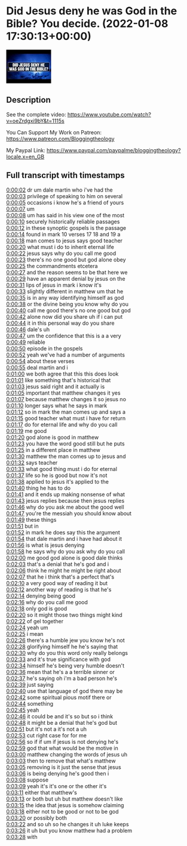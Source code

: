 # Did Jesus deny he was God in the Bible? You decide. (2022-01-08 17:30:13+00:00)

![alt Did Jesus deny he was God in the Bible? You decide.](Ch0T5K1O5y4.jpg "Did Jesus deny he was God in the Bible? You decide.")

## Description

See the complete video: https://www.youtube.com/watch?v=oeZrdgxi9bY&t=1115s

You Can Support My Work on Patreon:
https://www.patreon.com/Bloggingtheology

My Paypal Link: 
https://www.paypal.com/paypalme/bloggingtheology?locale.x=en_GB



## Full transcript with timestamps

[0:00:02](https://youtu.be/Ch0T5K1O5y4?t=2) dr um dale martin who i've had the  
[0:00:03](https://youtu.be/Ch0T5K1O5y4?t=3) privilege of speaking to him on several  
[0:00:05](https://youtu.be/Ch0T5K1O5y4?t=5) occasions i know he's a friend of yours  
[0:00:07](https://youtu.be/Ch0T5K1O5y4?t=7) um  
[0:00:08](https://youtu.be/Ch0T5K1O5y4?t=8) um has said in his view one of the most  
[0:00:10](https://youtu.be/Ch0T5K1O5y4?t=10) securely historically reliable passages  
[0:00:12](https://youtu.be/Ch0T5K1O5y4?t=12) in these synoptic gospels is the passage  
[0:00:14](https://youtu.be/Ch0T5K1O5y4?t=14) found in mark 10 verses 17 18 and 19 a  
[0:00:18](https://youtu.be/Ch0T5K1O5y4?t=18) man comes to jesus says good teacher  
[0:00:20](https://youtu.be/Ch0T5K1O5y4?t=20) what must i do to inherit eternal life  
[0:00:22](https://youtu.be/Ch0T5K1O5y4?t=22) jesus says why do you call me good  
[0:00:23](https://youtu.be/Ch0T5K1O5y4?t=23) there's no one good but god alone obey  
[0:00:25](https://youtu.be/Ch0T5K1O5y4?t=25) the commandments etcetera  
[0:00:27](https://youtu.be/Ch0T5K1O5y4?t=27) and the reason seems to be that here we  
[0:00:29](https://youtu.be/Ch0T5K1O5y4?t=29) have an apparent denial by jesus on the  
[0:00:31](https://youtu.be/Ch0T5K1O5y4?t=31) lips of jesus in mark i know it's  
[0:00:33](https://youtu.be/Ch0T5K1O5y4?t=33) slightly different in matthew um that he  
[0:00:35](https://youtu.be/Ch0T5K1O5y4?t=35) is in any way identifying himself as god  
[0:00:38](https://youtu.be/Ch0T5K1O5y4?t=38) or the divine being you know why do you  
[0:00:40](https://youtu.be/Ch0T5K1O5y4?t=40) call me good there's no one good but god  
[0:00:42](https://youtu.be/Ch0T5K1O5y4?t=42) alone now did you share uh if i can put  
[0:00:44](https://youtu.be/Ch0T5K1O5y4?t=44) it in this personal way do you share  
[0:00:46](https://youtu.be/Ch0T5K1O5y4?t=46) dale's uh  
[0:00:47](https://youtu.be/Ch0T5K1O5y4?t=47) um the confidence that this is a a very  
[0:00:49](https://youtu.be/Ch0T5K1O5y4?t=49) reliable  
[0:00:50](https://youtu.be/Ch0T5K1O5y4?t=50) episode in the gospels  
[0:00:52](https://youtu.be/Ch0T5K1O5y4?t=52) yeah we've had a number of arguments  
[0:00:54](https://youtu.be/Ch0T5K1O5y4?t=54) about these verses  
[0:00:55](https://youtu.be/Ch0T5K1O5y4?t=55) deal martin and i  
[0:01:00](https://youtu.be/Ch0T5K1O5y4?t=60) we both agree that this this does look  
[0:01:01](https://youtu.be/Ch0T5K1O5y4?t=61) like something that's historical that  
[0:01:03](https://youtu.be/Ch0T5K1O5y4?t=63) jesus said right and it actually is  
[0:01:05](https://youtu.be/Ch0T5K1O5y4?t=65) important that matthew changes it yes  
[0:01:07](https://youtu.be/Ch0T5K1O5y4?t=67) because matthew changes it so jesus no  
[0:01:10](https://youtu.be/Ch0T5K1O5y4?t=70) longer says what he says in mark  
[0:01:12](https://youtu.be/Ch0T5K1O5y4?t=72) so in mark the man comes up and says a  
[0:01:15](https://youtu.be/Ch0T5K1O5y4?t=75) good teacher what must i have for return  
[0:01:17](https://youtu.be/Ch0T5K1O5y4?t=77) do for eternal life and why do you call  
[0:01:19](https://youtu.be/Ch0T5K1O5y4?t=79) me good  
[0:01:20](https://youtu.be/Ch0T5K1O5y4?t=80) god alone is good in matthew  
[0:01:23](https://youtu.be/Ch0T5K1O5y4?t=83) you have the word good still but he puts  
[0:01:25](https://youtu.be/Ch0T5K1O5y4?t=85) in a different place in matthew  
[0:01:30](https://youtu.be/Ch0T5K1O5y4?t=90) matthew the man comes up to jesus and  
[0:01:32](https://youtu.be/Ch0T5K1O5y4?t=92) says teacher  
[0:01:33](https://youtu.be/Ch0T5K1O5y4?t=93) what good thing must i do for eternal  
[0:01:37](https://youtu.be/Ch0T5K1O5y4?t=97) life so he is good but now it's not  
[0:01:38](https://youtu.be/Ch0T5K1O5y4?t=98) applied to jesus it's applied to the  
[0:01:40](https://youtu.be/Ch0T5K1O5y4?t=100) thing he has to do  
[0:01:41](https://youtu.be/Ch0T5K1O5y4?t=101) and it ends up making nonsense of what  
[0:01:43](https://youtu.be/Ch0T5K1O5y4?t=103) jesus replies because then jesus replies  
[0:01:46](https://youtu.be/Ch0T5K1O5y4?t=106) why do you ask me about the good well  
[0:01:47](https://youtu.be/Ch0T5K1O5y4?t=107) you're the messiah you should know about  
[0:01:49](https://youtu.be/Ch0T5K1O5y4?t=109) these things  
[0:01:51](https://youtu.be/Ch0T5K1O5y4?t=111) but in  
[0:01:52](https://youtu.be/Ch0T5K1O5y4?t=112) in mark he does say this the argument  
[0:01:54](https://youtu.be/Ch0T5K1O5y4?t=114) that dale martin and i have had about it  
[0:01:56](https://youtu.be/Ch0T5K1O5y4?t=116) is what is jesus denying  
[0:01:58](https://youtu.be/Ch0T5K1O5y4?t=118) he says why do you ask why do you call  
[0:02:00](https://youtu.be/Ch0T5K1O5y4?t=120) me good god alone is good dale thinks  
[0:02:03](https://youtu.be/Ch0T5K1O5y4?t=123) that's a denial that he's god and i  
[0:02:06](https://youtu.be/Ch0T5K1O5y4?t=126) think he might he might be right about  
[0:02:07](https://youtu.be/Ch0T5K1O5y4?t=127) that he i think that's a perfect that's  
[0:02:10](https://youtu.be/Ch0T5K1O5y4?t=130) a very good way of reading it but  
[0:02:12](https://youtu.be/Ch0T5K1O5y4?t=132) another way of reading is that he's  
[0:02:14](https://youtu.be/Ch0T5K1O5y4?t=134) denying being good  
[0:02:16](https://youtu.be/Ch0T5K1O5y4?t=136) why do you call me good  
[0:02:18](https://youtu.be/Ch0T5K1O5y4?t=138) only god is good  
[0:02:20](https://youtu.be/Ch0T5K1O5y4?t=140) so it might those two things might kind  
[0:02:22](https://youtu.be/Ch0T5K1O5y4?t=142) of gel together  
[0:02:24](https://youtu.be/Ch0T5K1O5y4?t=144) yeah um  
[0:02:25](https://youtu.be/Ch0T5K1O5y4?t=145) i mean  
[0:02:26](https://youtu.be/Ch0T5K1O5y4?t=146) there's a humble jew you know he's not  
[0:02:28](https://youtu.be/Ch0T5K1O5y4?t=148) glorifying himself he he's saying that  
[0:02:30](https://youtu.be/Ch0T5K1O5y4?t=150) why do you this word only really belongs  
[0:02:33](https://youtu.be/Ch0T5K1O5y4?t=153) and it's true significance with god  
[0:02:34](https://youtu.be/Ch0T5K1O5y4?t=154) himself he's being very humble doesn't  
[0:02:36](https://youtu.be/Ch0T5K1O5y4?t=156) mean that he's a a terrible sinner or  
[0:02:37](https://youtu.be/Ch0T5K1O5y4?t=157) he's saying oh i'm a bad person he's  
[0:02:39](https://youtu.be/Ch0T5K1O5y4?t=159) just saying  
[0:02:40](https://youtu.be/Ch0T5K1O5y4?t=160) use that language of god there may be  
[0:02:42](https://youtu.be/Ch0T5K1O5y4?t=162) some spiritual pious motif there or  
[0:02:44](https://youtu.be/Ch0T5K1O5y4?t=164) something  
[0:02:45](https://youtu.be/Ch0T5K1O5y4?t=165) yeah  
[0:02:46](https://youtu.be/Ch0T5K1O5y4?t=166) it could be and it's so but so i think  
[0:02:48](https://youtu.be/Ch0T5K1O5y4?t=168) it might be a denial that he's god but  
[0:02:51](https://youtu.be/Ch0T5K1O5y4?t=171) but it's not a it's not a uh  
[0:02:53](https://youtu.be/Ch0T5K1O5y4?t=173) cut right case for for me  
[0:02:56](https://youtu.be/Ch0T5K1O5y4?t=176) so if if um if jesus is not denying he's  
[0:02:59](https://youtu.be/Ch0T5K1O5y4?t=179) god that what would be the motive in  
[0:03:00](https://youtu.be/Ch0T5K1O5y4?t=180) matthew changing the words of jesus uh  
[0:03:03](https://youtu.be/Ch0T5K1O5y4?t=183) then to remove that what's matthew  
[0:03:05](https://youtu.be/Ch0T5K1O5y4?t=185) removing is it just the sense that jesus  
[0:03:06](https://youtu.be/Ch0T5K1O5y4?t=186) is being denying he's good then i  
[0:03:08](https://youtu.be/Ch0T5K1O5y4?t=188) suppose  
[0:03:09](https://youtu.be/Ch0T5K1O5y4?t=189) yeah it's it's one or the other it's  
[0:03:11](https://youtu.be/Ch0T5K1O5y4?t=191) either that matthew's  
[0:03:13](https://youtu.be/Ch0T5K1O5y4?t=193) or both but uh but matthew doesn't like  
[0:03:15](https://youtu.be/Ch0T5K1O5y4?t=195) the idea that jesus is somehow claiming  
[0:03:18](https://youtu.be/Ch0T5K1O5y4?t=198) either not to be good or not to be god  
[0:03:20](https://youtu.be/Ch0T5K1O5y4?t=200) or possibly both  
[0:03:22](https://youtu.be/Ch0T5K1O5y4?t=202) and so uh so he changes it uh luke keeps  
[0:03:26](https://youtu.be/Ch0T5K1O5y4?t=206) it uh but you know matthew had a problem  
[0:03:28](https://youtu.be/Ch0T5K1O5y4?t=208) with  
